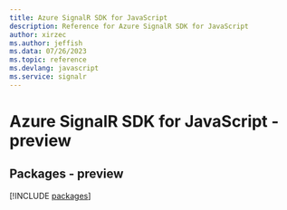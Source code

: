```yaml
---
title: Azure SignalR SDK for JavaScript
description: Reference for Azure SignalR SDK for JavaScript
author: xirzec
ms.author: jeffish
ms.data: 07/26/2023
ms.topic: reference
ms.devlang: javascript
ms.service: signalr
---
```

# Azure SignalR SDK for JavaScript - preview
## Packages - preview
[!INCLUDE [packages](signalr-index.md)]